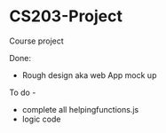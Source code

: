 # CS203-Project
Course project

Done:
* Rough design aka web App mock up

To do - 
* complete all helpingfunctions.js
* logic code
